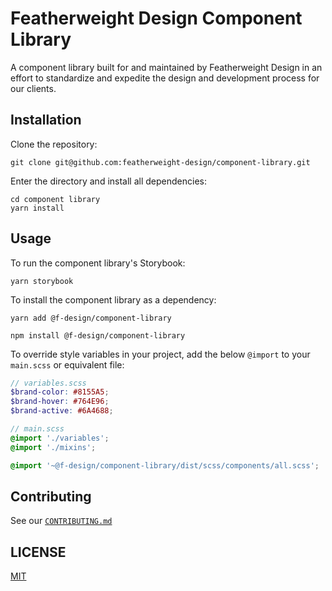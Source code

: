 # Featherweight Design Component Library

A component library built for and maintained by Featherweight Design in an effort to standardize and expedite the design and development process for our clients.

## Installation

Clone the repository:

```terminal
git clone git@github.com:featherweight-design/component-library.git
```

Enter the directory and install all dependencies:

```terminal
cd component library
yarn install
```

## Usage

To run the component library's Storybook:

```terminal
yarn storybook
```

To install the component library as a dependency:

```terminal
yarn add @f-design/component-library

npm install @f-design/component-library
```

To override style variables in your project, add the below `@import` to your `main.scss` or equivalent file:

```scss
// variables.scss
$brand-color: #8155A5;
$brand-hover: #764E96;
$brand-active: #6A4688;

// main.scss
@import './variables';
@import './mixins';

@import '~@f-design/component-library/dist/scss/components/all.scss';
```

## Contributing

See our [`CONTRIBUTING.md`](CONTRIBUTING.md)

## LICENSE

[MIT](https://choosealicense.com/licenses/mit/)